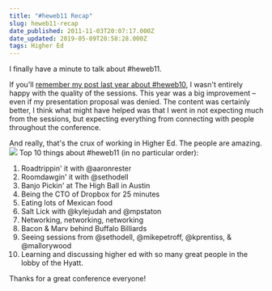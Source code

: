 ```yaml
---
title: "#heweb11 Recap"
slug: heweb11-recap
date_published: 2011-11-03T20:07:17.000Z
date_updated: 2019-05-09T20:58:28.000Z
tags: Higher Ed
---
```


I finally have a minute to talk about #heweb11.

If you'll [remember my post last year about #heweb10](https://joelgoodman.co/state-of-highedweb/), I wasn't entirely happy with the quality of the sessions. This year was a big improvement – even if my presentation proposal was denied. The content was certainly better, I think what might have helped was that I went in not expecting much from the sessions, but expecting everything from connecting with people throughout the conference.

And really, that's the crux of working in Higher Ed. The people are amazing.
![](/content/images/2019/05/IMG_0072_bp6zdf.jpg)
Top 10 things about #heweb11 (in no particular order):

1. Roadtrippin' it with @aaronrester
2. Roomdawgin' it with @sethodell
3. Banjo Pickin' at The High Ball in Austin
4. Being the CTO of Dropbox for 25 minutes
5. Eating lots of Mexican food
6. Salt Lick with @kylejudah and @mpstaton
7. Networking, networking, networking
8. Bacon & Marv behind Buffalo Billiards
9. Seeing sessions from @sethodell, @mikepetroff, @kprentiss, & @mallorywood
10. Learning and discussing higher ed with so many great people in the lobby of the Hyatt.

Thanks for a great conference everyone!
